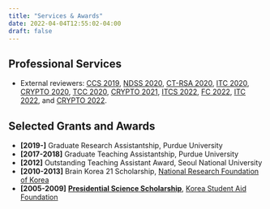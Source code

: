 ```yaml
---
title: "Services & Awards"
date: 2022-04-04T12:55:02-04:00
draft: false
---
```


## Professional Services

- External reviewers: [CCS 2019](https://www.sigsac.org/ccs/CCS2019/), [NDSS 2020](https://www.ndss-symposium.org/ndss2020/), [CT-RSA 2020](https://sites.google.com/view/ctrsa2020/home), [ITC 2020](https://itcrypto.github.io/), [CRYPTO 2020](https://crypto.iacr.org/2020/), [TCC 2020](https://tcc.iacr.org/2020/), [CRYPTO 2021](https://crypto.iacr.org/2021/), [ITCS 2022](http://itcs-conf.org/index.html), [FC 2022](https://fc22.ifca.ai/index.html), [ITC 2022](https://itcrypto.github.io/2022/), and [CRYPTO 2022](https://crypto.iacr.org/2022/).

## Selected Grants and Awards

- **[2019-]** Graduate Research Assistantship, Purdue University
- **[2017-2018]** Graduate Teaching Assistantship, Purdue University
- **[2012]** Outstanding Teaching Assistant Award, Seoul National University
- **[2010-2013]** Brain Korea 21 Scholarship, [National Research Foundation of Korea](https://www.nrf.re.kr/eng/index)
- **[2005-2009]** [**Presidential Science Scholarship**](https://www.kosaf.go.kr/eng/jsp/aid/aid02_01_01.jsp?ttab1=2), [Korea Student Aid Foundation](https://www.kosaf.go.kr/eng/jsp/main.jsp)
